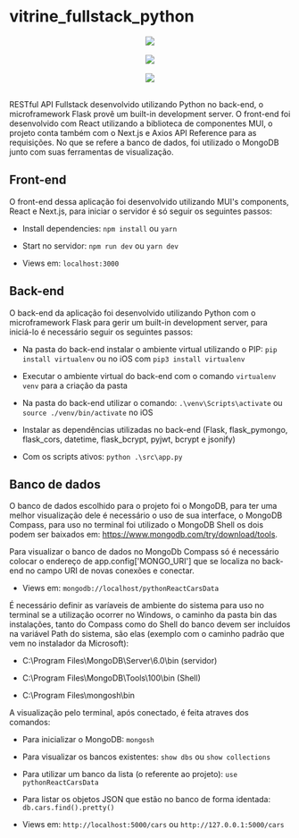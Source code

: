 # vitrine_fullstack_python

<div align="center">
    <img src="https://user-images.githubusercontent.com/64506852/206640461-74c6e411-bd1b-46a0-886b-a9e26997336e.png"/>
</div>

<br>

<div align="center">
    <img src="https://user-images.githubusercontent.com/64506852/206640485-e0c1a4e3-a58c-455f-84ac-8d4e8a6a69bd.png"/>
</div>

<br>

<div align="center">
    <img src="https://user-images.githubusercontent.com/64506852/208492323-3218eb4e-d442-4f4a-92cd-79638c0f437e.png"/>
</div>

<br>
 
RESTful API Fullstack desenvolvido utilizando Python no back-end, o microframework Flask provê um built-in development server. O front-end foi desenvolvido com React utilizando a biblioteca de componentes MUI, o projeto conta também com o Next.js e Axios API Reference para as requisições. No que se refere a banco de dados, foi utilizado o MongoDB junto com suas ferramentas de visualização.

## Front-end

O front-end dessa aplicação foi desenvolvido utilizando  MUI's components, React e Next.js, para iniciar o servidor é só seguir os seguintes passos:


- Install dependencies: `npm install` ou `yarn`

- Start no servidor: `npm run dev` ou `yarn dev`

- Views em: `localhost:3000`

## Back-end

O back-end da aplicação foi desenvolvido utilizando Python com o microframework Flask para gerir um built-in development server, para iniciá-lo é necessário seguir os seguintes passos:


- Na pasta do back-end instalar o ambiente virtual utilizando o PIP: `pip install virtualenv` ou no iOS com `pip3 install virtualenv`

- Executar o ambiente virtual do back-end com o comando `virtualenv venv` para a criação da pasta

- Na pasta do back-end utilizar o comando: `.\venv\Scripts\activate` ou `source ./venv/bin/activate` no iOS

- Instalar as dependências utilizadas no back-end (Flask, flask_pymongo, flask_cors, datetime, flask_bcrypt, pyjwt, bcrypt e jsonify)

- Com os scripts ativos: `python .\src\app.py`

## Banco de dados

O banco de dados escolhido para o projeto foi o MongoDB, para ter uma melhor visualização dele é necessário o uso de sua interface, o MongoDB Compass, para uso no terminal foi utilizado o MongoDB Shell os dois podem ser baixados em: https://www.mongodb.com/try/download/tools.

Para visualizar o banco de dados no MongoDb Compass só é necessário colocar o endereço de app.config['MONGO_URI'] que se localiza no back-end no campo URI de novas conexões e conectar.

- Views em: `mongodb://localhost/pythonReactCarsData`

É necessário definir as varíaveis de ambiente do sistema para uso no terminal se a utilização ocorrer no Windows, o caminho da pasta bin das instalações, tanto do Compass como do Shell do banco devem ser incluídos na variável Path do sistema, são elas (exemplo com o caminho padrão que vem no instalador da Microsoft):

- C:\Program Files\MongoDB\Server\6.0\bin (servidor)

- C:\Program Files\MongoDB\Tools\100\bin (Shell)

- C:\Program Files\mongosh\bin

A visualização pelo terminal, após conectado, é feita atraves dos comandos:

- Para inicializar o MongoDB: `mongosh`

- Para visualizar os bancos existentes: `show dbs` ou `show collections`

- Para utilizar um banco da lista (o referente ao projeto): `use pythonReactCarsData`

- Para listar os objetos JSON que estão no banco de forma identada: `db.cars.find().pretty()`

- Views em: `http://localhost:5000/cars` ou `http://127.0.0.1:5000/cars`
